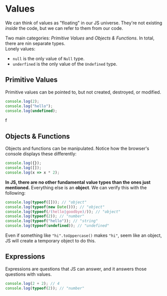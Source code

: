 # Values
We can think of values as "floating" in our JS universe. They're not existing _inside_ the code,
but we can refer to them from our code.

Two main categories: _Primitive Values_ and _Objects & Functions_. In total, there are nin separate types.  
Lonely values:
* `null` is the only value of `Null` type.
* `underfined` is the only value of the `Undefined` type.

## Primitive Values
Primitive values can be pointed to, but not created, destroyed, or modified.
```javascript
console.log(2);
console.log("hello");
console.log(undefined);
```
f
## Objects & Functions
Objects and functions can be manipulated.
Notice how the browser's console displays these differently:
```javascript
console.log({});
console.log([]);
console.log(x => x * 2);
```

**In JS, there are no other fundamental value types than the ones just mentioned.**
Everything else is an **object**. We can verify this with the following:
```javascript
console.log(typeof([])); // "object"
console.log(typeof(new Date())); // "object"
console.log(typeof(/(hello|goodbye)/)); // "object"
console.log(typeof(2)); // "number"
console.log(typeof("hello")); // "string"
console.log(typeof(undefined)); // "undefined"
```
Even if something like `"hi".toUppercase()` makes `"hi"`, seem like an object, JS will create a temporary object to do this.

## Expressions
Expressions are questions that JS can answer, and it answers those questions with values.
```javascript
console.log(2 + 2); // 4
console.log(typeof(2)); // "number"

```